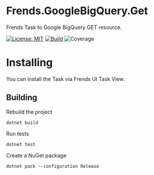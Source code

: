 # Frends.GoogleBigQuery.Get
Frends Task to Google BigQuery GET resource.

[![License: MIT](https://img.shields.io/badge/License-MIT-green.svg)](https://opensource.org/licenses/MIT) 
[![Build](https://github.com/FrendsPlatform/Frends.GoogleBigQuery/actions/workflows/Get_build_and_test_on_main.yml/badge.svg)](https://github.com/FrendsPlatform/Frends.GoogleBigQuery/actions)
![Coverage](https://app-github-custom-badges.azurewebsites.net/Badge?key=FrendsPlatform/Frends.GoogleBigQuery/Frends.GoogleBigQuery.Get|main)

# Installing

You can install the Task via Frends UI Task View.

## Building


Rebuild the project

`dotnet build`

Run tests

`dotnet test`


Create a NuGet package

`dotnet pack --configuration Release`